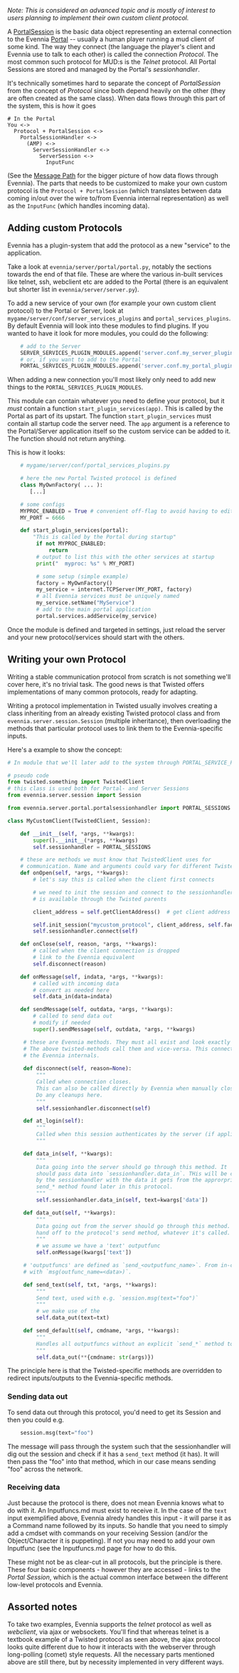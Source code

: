 
*Note: This is considered an advanced topic and is mostly of interest to users planning to implement
their own custom client protocol.*


A [PortalSession](Portal-and-Server-Sessions) is the basic data object representing an external
connection to the Evennia [Portal](Portal-And-Server) -- usually a human player running a mud client
of some kind.  The way they connect (the language the player's client and Evennia use to talk to
each other) is called the connection *Protocol*. The most common such protocol for MUD:s is the
*Telnet* protocol. All Portal Sessions are stored and managed by the Portal's *sessionhandler*.

It's technically sometimes hard to separate the concept of *PortalSession* from the concept of
*Protocol* since both depend heavily on the other (they are often created as the same class). When data flows through this part of the system, this is how it goes 

```
# In the Portal
You <-> 
  Protocol + PortalSession <-> 
    PortalSessionHandler <->
      (AMP) <-> 
        ServerSessionHandler <->
          ServerSession <->
            InputFunc  
```

(See the [Message Path](Messagepath.md) for the bigger picture of how data flows through Evennia). The parts that needs to be customized to make your own custom protocol is the `Protocol + PortalSession` (which translates between data coming in/out over the wire to/from Evennia internal representation) as well as the `InputFunc` (which handles incoming data).

## Adding custom Protocols

Evennia has a plugin-system that add the protocol as a new "service" to the application.

Take a look at `evennia/server/portal/portal.py`, notably the sections towards the end of that file.
These are where the various in-built services like telnet, ssh, webclient etc are added to the
Portal (there is an equivalent but shorter list in `evennia/server/server.py`).

To add a new service of your own (for example your own custom client protocol) to the Portal or
Server, look at  `mygame/server/conf/server_services_plugins` and `portal_services_plugins`. By
default Evennia will look into these modules to find plugins. If you wanted to have it look for more
modules, you could do the following:

```python
    # add to the Server
    SERVER_SERVICES_PLUGIN_MODULES.append('server.conf.my_server_plugins')
    # or, if you want to add to the Portal
    PORTAL_SERVICES_PLUGIN_MODULES.append('server.conf.my_portal_plugins')
```

When adding a new connection you'll most likely only need to add new things to the `PORTAL_SERVICES_PLUGIN_MODULES`.

This module can contain whatever you need to define your protocol, but it *must* contain a function
`start_plugin_services(app)`. This is called by the Portal as part of its upstart. The function
`start_plugin_services` must contain all startup code the server need.  The `app` argument is a
reference to the Portal/Server application itself so the custom service can be added to it. The
function should not return anything.

This is how it looks:

```python
    # mygame/server/conf/portal_services_plugins.py

    # here the new Portal Twisted protocol is defined
    class MyOwnFactory( ... ):
       [...]

    # some configs
    MYPROC_ENABLED = True # convenient off-flag to avoid having to edit settings all the time
    MY_PORT = 6666

    def start_plugin_services(portal):
        "This is called by the Portal during startup"
         if not MYPROC_ENABLED:
             return
         # output to list this with the other services at startup
         print("  myproc: %s" % MY_PORT)

         # some setup (simple example)
         factory = MyOwnFactory()
         my_service = internet.TCPServer(MY_PORT, factory)
         # all Evennia services must be uniquely named
         my_service.setName("MyService")
         # add to the main portal application
         portal.services.addService(my_service)
```

Once the module is defined and targeted in settings, just reload the server and your new
protocol/services should start with the others.

## Writing your own Protocol

Writing a stable communication protocol from scratch is not something we'll cover here, it's no
trivial task. The good news is that Twisted offers implementations of many common protocols, ready
for adapting.

Writing a protocol implementation in Twisted usually involves creating a class inheriting from an already existing Twisted protocol class and from `evennia.server.session.Session` (multiple inheritance), then overloading the methods that particular protocol uses to link them to the Evennia-specific inputs. 

Here's a example to show the concept: 

```python
# In module that we'll later add to the system through PORTAL_SERVICE_PLUGIN_MODULES

# pseudo code 
from twisted.something import TwistedClient
# this class is used both for Portal- and Server Sessions
from evennia.server.session import Session 

from evennia.server.portal.portalsessionhandler import PORTAL_SESSIONS

class MyCustomClient(TwistedClient, Session): 

    def __init__(self, *args, **kwargs): 
        super().__init__(*args, **kwargs)
        self.sessionhandler = PORTAL_SESSIONS

    # these are methods we must know that TwistedClient uses for 
    # communication. Name and arguments could vary for different Twisted protocols
    def onOpen(self, *args, **kwargs):
        # let's say this is called when the client first connects

        # we need to init the session and connect to the sessionhandler. The .factory
        # is available through the Twisted parents

        client_address = self.getClientAddress()  # get client address somehow

        self.init_session("mycustom_protocol", client_address, self.factory.sessionhandler)
        self.sessionhandler.connect(self)

    def onClose(self, reason, *args, **kwargs):
        # called when the client connection is dropped
        # link to the Evennia equivalent
        self.disconnect(reason)

    def onMessage(self, indata, *args, **kwargs): 
        # called with incoming data
        # convert as needed here        
        self.data_in(data=indata) 

    def sendMessage(self, outdata, *args, **kwargs):
        # called to send data out
        # modify if needed        
        super().sendMessage(self, outdata, *args, **kwargs)

     # these are Evennia methods. They must all exist and look exactly like this
     # The above twisted-methods call them and vice-versa. This connects the protocol
     # the Evennia internals.  
     
     def disconnect(self, reason=None): 
         """
         Called when connection closes. 
         This can also be called directly by Evennia when manually closing the connection.
         Do any cleanups here.
         """
         self.sessionhandler.disconnect(self)

     def at_login(self): 
         """
         Called when this session authenticates by the server (if applicable)
         """    

     def data_in(self, **kwargs):
         """
         Data going into the server should go through this method. It 
         should pass data into `sessionhandler.data_in`. THis will be called
         by the sessionhandler with the data it gets from the approrpriate 
         send_* method found later in this protocol. 
         """
         self.sessionhandler.data_in(self, text=kwargs['data'])

     def data_out(self, **kwargs):
         """
         Data going out from the server should go through this method. It should
         hand off to the protocol's send method, whatever it's called.
         """
         # we assume we have a 'text' outputfunc
         self.onMessage(kwargs['text'])

     # 'outputfuncs' are defined as `send_<outputfunc_name>`. From in-code, they are called 
     # with `msg(outfunc_name=<data>)`. 

     def send_text(self, txt, *args, **kwargs): 
         """
         Send text, used with e.g. `session.msg(text="foo")`
         """
         # we make use of the 
         self.data_out(text=txt)

     def send_default(self, cmdname, *args, **kwargs): 
         """
         Handles all outputfuncs without an explicit `send_*` method to handle them.
         """
         self.data_out(**{cmdname: str(args)})

```
The principle here is that the Twisted-specific methods are overridden to redirect inputs/outputs to the Evennia-specific methods. 

### Sending data out

To send data out through this protocol, you'd need to get its Session and then you could e.g. 

```python
    session.msg(text="foo")
```

The message will pass through the system such that the sessionhandler will dig out the session and check if it has a `send_text` method (it has). It will then pass the "foo" into that method, which in our case means sending "foo" across the network. 

### Receiving data 

Just because the protocol is there, does not mean Evennia knows what to do with it. An Inputfuncs.md must exist to receive it. In the case of the `text` input exemplified above, Evennia alredy handles this input - it will parse it as a Command name followed by its inputs. So handle that you need to simply add a cmdset with commands on your receiving Session (and/or the Object/Character it is puppeting). If not you may need to add your own Inputfunc (see the Inputfuncs.md page for how to do this. 

These might not be as clear-cut in all protocols, but the principle is there. These four basic
components - however they are accessed - links to the *Portal Session*, which is the actual common
interface between the different low-level protocols and Evennia.

## Assorted notes

To take two examples, Evennia supports the *telnet* protocol as well as *webclient*, via ajax or
websockets. You'll find that whereas telnet is a textbook example of a Twisted protocol as seen
above, the ajax protocol looks quite different due to how it interacts with the
webserver through long-polling (comet) style requests. All the necessary parts
mentioned above are still there, but by necessity implemented in very different
ways. 
